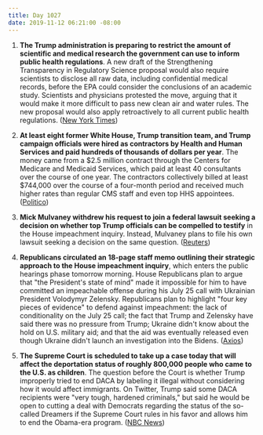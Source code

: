 ```yaml
---
title: Day 1027
date: 2019-11-12 06:21:00 -08:00
---
```


1. **The Trump administration is preparing to restrict the amount of scientific and medical research the government can use to inform public health regulations**. A new draft of the Strengthening Transparency in Regulatory Science proposal would also require scientists to disclose all raw data, including confidential medical records, before the EPA could consider the conclusions of an academic study. Scientists and physicians protested the move, arguing that it would make it more difficult to pass new clean air and water rules. The new proposal would also apply retroactively to all current public health regulations. ([New York Times](https://www.nytimes.com/2019/11/11/climate/epa-science-trump.html))

2. **At least eight former White House, Trump transition team, and Trump campaign officials were hired as contractors by Health and Human Services and paid hundreds of thousands of dollars per year**. The money came from a $2.5 million contract through the Centers for Medicare and Medicaid Services, which paid at least 40 consultants over the course of one year. The contractors collectively billed at least $744,000 over the course of a four-month period and received much higher rates than regular CMS staff and even top HHS appointees. ([Politico](https://www.politico.com/news/2019/11/12/federal-health-funneled-dollars-trump-allies-069638))

3. **Mick Mulvaney withdrew his request to join a federal lawsuit seeking a decision on whether top Trump officials can be compelled to testify** in the House impeachment inquiry. Instead, Mulvaney plans to file his own lawsuit seeking a decision on the same question. ([Reuters](https://www.reuters.com/article/us-usa-trump-impeachment-idUSKBN1XL1C2))

4. **Republicans circulated an 18-page staff memo outlining their strategic approach to the House impeachment inquiry**, which enters the public hearings phase tomorrow morning. House Republicans plan to argue that "the President's state of mind" made it impossible for him to have committed an impeachable offense during his July 25 call with Ukrainian President Volodymyr Zelensky. Republicans plan to highlight "four key pieces of evidence" to defend against impeachment: the lack of conditionality on the July 25 call; the fact that Trump and Zelensky have said there was no pressure from Trump; Ukraine didn't know about the hold on U.S. military aid; and that the aid was eventually released even though Ukraine didn't launch an investigation into the Bidens. ([Axios](https://www.axios.com/donald-trump-impeachment-republican-defense-ukraine-bb469517-6b6f-45f9-979e-b7758ccb1a69.html))

5. **The Supreme Court is scheduled to take up a case today that will affect the deportation status of roughly 800,000 people who came to the U.S. as children**. The question before the Court is whether Trump improperly tried to end DACA by labeling it illegal without considering how it would affect immigrants. On Twitter, Trump said some DACA recipients were "very tough, hardened criminals," but said he would be open to cutting a deal with Democrats regarding the status of the so-called Dreamers if the Supreme Court rules in his favor and allows him to end the Obama-era program. ([NBC News](https://www.nbcnews.com/politics/donald-trump/trump-claims-some-daca-recipients-hardened-criminals-ahead-supreme-court-n1080421))